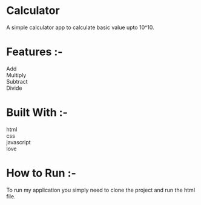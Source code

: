 # Calculator
A simple calculator app to calculate basic value upto 10^10.

# Features :-
Add <br />
Multiply <br />
Subtract <br />
Divide<br />

# Built With :- 
html  <br /> 
css  <br /> 
javascript  <br />
love

# How to Run :-
To run my application you simply need to clone the project and run the html file.
